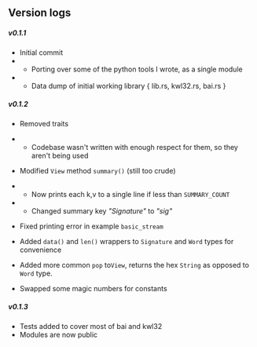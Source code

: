 
## Version logs 

##### v0.1.1 
- Initial commit
- - Porting over some of the python tools I wrote, as a single module
- - Data dump of initial working library { lib.rs, kwl32.rs, bai.rs }

##### v0.1.2 
- Removed traits
- - Codebase wasn't written with enough respect for them, so they aren't being used

- Modified `View` method `summary()` (still too crude)
- - Now prints each k,v to a single line if less than `SUMMARY_COUNT`
- - Changed summary key _"Signature"_ to _"sig"_

- Fixed printing error in example `basic_stream`

- Added `data()` and `len()` wrappers to `Signature` and  `Word` types for convenience
- Added more common `pop` to`View`, returns the hex `String` as opposed to `Word` type. 
- Swapped some magic numbers for constants

##### v0.1.3
- Tests added to cover most of bai and kwl32
- Modules are now public

